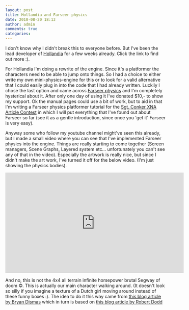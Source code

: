 ```yaml
---
layout: post
title: Hollandia and Farseer physics
date: 2010-08-20 18:13
author: admin
comments: true
categories:
---
```

I don't know why I didn't break this to everyone before. But I've been the lead developer of <a href="http://www.hollandiagame.com">Hollandia</a> for a few weeks already. Click the link to find out more :).

For Hollandia I'm doing a rewrite of the engine. Since it's a platformer the characters need to be able to jump onto things. So I had a choice to either write my own mini-physics-engine for this or to look for a valid alternative that I could easily plug in into the code that I had already written. Luckily I chose the last option and came across <a href="http://farseerphysics.codeplex.com/">Farseer physics</a> and I'm completely hysterical about it. After only one day of using it I've donated $10,- to show my support. Ok the manual pages could use a bit of work, but to aid in that I'm writing a Farseer physics platformer tutorial for the <a href="http://www.sgtconker.com">Sgt. Conker XNA Article Contest</a> in which I will put everything that I've found out about Farseer so far (see it as a gentle introduction, since once you 'get it' Farseer is very easy).

Anyway some who follow my youtube channel might've seen this already, but I made a small video where you can see that I've implemented Farseer physics into the engine. Things are really starting to come together (Screen managers, Scene Graphs, Layered system etc... unfortunately you can't see any of that in the video). Especially the artwork is really nice, but since I didn't make the art work, I've turned it off for the below video. (I'm just showing the physics bodies).

<iframe width="560" height="315" src="https://www.youtube.com/embed/xrQ9dJgmYkE" frameborder="0" allowfullscreen></iframe>

And no, this is not the 4x4 all terrain infinite horsepower brutal Segway of doom ©. This is actually our main character walking around. (It doesn't look so silly if you imagine a texture of a Dutch girl moving around instead of these funny boxes :). The idea to do it this way came from <a href="http://amazingretardo.simiansoftwerks.com/2010/02/17/platformer-character-control-farseer-physics-engine/">this blog article by Bryan Dismas</a> which in turn is based on <a href="http://boxycraft.wordpress.com/2009/06/30/behind-boxboy/">this blog article by Robert Dodd</a>
